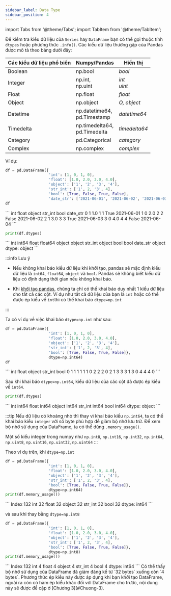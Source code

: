 ```yaml
---
sidebar_label: Data Type
sidebar_position: 4
---
```

import Tabs from '@theme/Tabs';
import TabItem from '@theme/TabItem';


Để kiểm tra kiểu dữ liệu của `Series` hay `DataFrame` bạn có thể gọi thuộc tính `dtypes` hoặc phương thức `.info()`. 
Các kiểu dữ liệu thường gặp của Pandas được mô tả theo bảng dưới đây:

Các kiểu dữ liệu phổ biến   |    Numpy/Pandas      |Hiển thị        
--------------------|    ---------------- | --------------
Boolean       |          np.bool     |      *bool*
Integer        |         np.int, <br/>         np.uint         |      *int* <br/>                     *uint*
Float             |      np.float     |     *float*
Object             |     np.object     |    *O, object*
Datetime       |     np.datetime64, <br/> pd.Timestamp   |*datetime64*
Timedelta      |         np.timedelta64, <br/> pd.Timedelta  |*timedelta64*
Category        |        pd.Categorical |   *category*                  
Complex          |       np.complex   |     *complex*




Ví dụ:

```python
df = pd.DataFrame({
                   'int': [1, 0, 1, 0], 
                   'float': [1.0, 2.0, 3.0, 4.0], 
                   'object': ['1', '2', '3', '4'],
                   'str_int': ['1', 2, '3', 4],
                   'bool': [True, False, True, False],
                   'date_str': ['2021-06-01', '2021-06-02', '2021-06-03', '2021-06-04']})
df
```

<pythonoutput>
```
   int  float object str_int   bool    date_str
0    1    1.0      1       1   True  2021-06-01
1    0    2.0      2       2  False  2021-06-02
2    1    3.0      3       3   True  2021-06-03
3    0    4.0      4       4  False  2021-06-04
```
</pythonoutput>

```python
print(df.dtypes)
```

<pythonoutput>
```
int           int64
float       float64
object       object
str_int      object
bool           bool
date_str     object
dtype: object
```
</pythonoutput>


:::info Lưu ý

- Nếu không khai báo kiểu dữ liệu khi khởi tạo, pandas sẽ mặc định kiểu dữ liệu là `int64`, `float64`, `object` và `bool`.
Pandas sẽ không biết kiểu dữ liệu có định dạng thời gian nếu không khai báo.

- Khi [khởi tạo pandas](./DataFrame#các-cách-khởi-tạo), chúng ta chỉ có thể khai báo duy nhất 1 kiểu dữ liệu cho tất cả các cột.
Ví dụ như tất cả dữ liệu của bạn là `int` hoặc có thể được ép kiểu về  `int`thì có thể khai báo  `dtype=np.int`

:::

Ta có ví dụ về việc khai báo `dtype=np.int` như sau:

```python
df = pd.DataFrame({
                   'int': [1, 0, 1, 0], 
                   'float': [1.0, 2.0, 3.0, 4.0], 
                   'object': ['1', '2', '3', '4'],
                   'str_int': ['1', 2, '3', 4],
                   'bool': [True, False, True, False]},
                   dtype=np.int64)
df
```

<pythonoutput>
```
   int  float  object  str_int  bool
0    1      1       1        1     1
1    0      2       2        2     0
2    1      3       3        3     1
3    0      4       4        4     0
```
</pythonoutput>

Sau khi khai báo `dtype=np.int64`, kiểu dữ liệu của các cột đã được ép kiểu về `int64`.
```python
print(df.dtypes)
```

<pythonoutput>
```
int        int64
float      int64
object     int64
str_int    int64
bool       int64
dtype: object
```
</pythonoutput>


:::tip 
Nếu dữ liệu có khoảng nhỏ thì thay vì khai báo kiểu `np.int64`, ta có thể khai báo kiểu `integer` với số byte phù hợp để giảm bộ nhớ lưu trữ. 
Để xem bộ nhớ sử dụng của DataFrame, ta có thể dùng `.memory_usage()`.

Một số kiểu integer trong numpy như `np.int8`, `np.int16`, `np.int32`, `np.int64`, `np.uint8`, `np.uint16`, `np.uint32`, `np.uint64`
:::

Theo ví dụ trên, khi `dtype=np.int`

```python
df = pd.DataFrame({
                   'int': [1, 0, 1, 0], 
                   'float': [1.0, 2.0, 3.0, 4.0], 
                   'object': ['1', '2', '3', '4'],
                   'str_int': ['1', 2, '3', 4],
                   'bool': [True, False, True, False]},
                   dtype=np.int64)
print(df.memory_usage())
```

<pythonoutput>
```
Index      132
int         32
float       32
object      32
str_int     32
bool        32
dtype: int64
```
</pythonoutput>

và sau khi thay bằng `dtype=np.int8`

```python
df = pd.DataFrame({
                   'int': [1, 0, 1, 0], 
                   'float': [1.0, 2.0, 3.0, 4.0], 
                   'object': ['1', '2', '3', '4'],
                   'str_int': ['1', 2, '3', 4],
                   'bool': [True, False, True, False]},
                   dtype=np.int8)
print(df.memory_usage())
```

<pythonoutput>
```
Index      132
int          4
float        4
object       4
str_int      4
bool         4
dtype: int64
```
Có thể thấy bộ nhớ sử dụng của DataFrame đã giảm đáng kể từ `32 bytes` xuống còn `4 bytes`.
</pythonoutput>
Phương thức ép kiểu này được áp dụng khi bạn khởi tạo DataFrame, ngoài ra còn có hàm ép kiểu khác đối với DataFrame cho trước, nội dung này sẽ được đề cập ở [Chương 3](#Chuong-3).